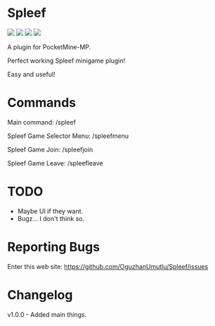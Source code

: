 # Spleef
[![](https://poggit.pmmp.io/shield.state/Spleef)](https://poggit.pmmp.io/p/Spleef)
[![](https://poggit.pmmp.io/shield.api/Spleef)](https://poggit.pmmp.io/p/Spleef)
[![](https://poggit.pmmp.io/shield.dl.total/Spleef)](https://poggit.pmmp.io/p/Spleef)
[![](https://poggit.pmmp.io/shield.dl/Spleef)](https://poggit.pmmp.io/p/Spleef)

A plugin for PocketMine-MP.

Perfect working Spleef minigame plugin!

Easy and useful!

# Commands
Main command: /spleef

Spleef Game Selector Menu: /spleefmenu

Spleef Game Join: /spleefjoin

Spleef Game Leave: /spleefleave

# TODO

- Maybe UI if they want.
- Bugz... I don't think so.

# Reporting Bugs

Enter this web site: https://github.com/OguzhanUmutlu/Spleef/issues

# Changelog

v1.0.0 - Added main things.
